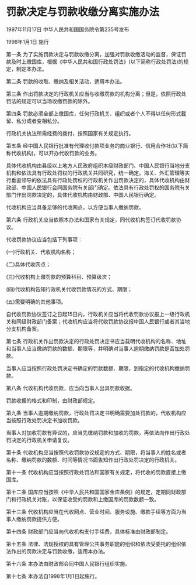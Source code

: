 # 罚款决定与罚款收缴分离实施办法

1997年11月17日 中华人民共和国国务院令第235号发布　

1998年1月1日 施行

<!-- INFO END -->

第一条 为了实施罚款决定与罚款收缴分离，加强对罚款收缴活动的监督，保证罚款及时上缴国库，根据《中华人民共和国行政处罚法》(以下简称行政处罚法)的规定，制定本办法。

第二条 罚款的收取、缴纳及相关活动，适用本办法。

第三条 作出罚款决定的行政机关应当与收缴罚款的机构分离；但是，依照行政处罚法的规定可以当场收缴罚款的除外。

第四条 罚款必须全部上缴国库，任何行政机关、组织或者个人不得以任何形式截留、私分或者变相私分。

行政机关执法所需经费的拨付，按照国家有关规定执行。

第五条 经中国人民银行批准有代理收付款项业务的商业银行、信用合作社(以下简称代收机构)，可以开办代收罚款的业务。

具体代收机构由县级以上地方人民政府组织本级财政部门、中国人民银行当地分支机构和依法具有行政处罚权的行政机关共同研究，统一确定。海关、外汇管理等实行垂直领导的依法具有行政处罚权的行政机关作出罚款决定的，具体代收机构由财政部、中国人民银行会同国务院有关部门确定。依法具有行政处罚权的国务院有关部门作出罚款决定的，具体代收机构由财政部、中国人民银行确定。

代收机构应当具备足够的代收网点，以方便当事人缴纳罚款。

第六条 行政机关应当依照本办法和国家有关规定，同代收机构签订代收罚款协议。

代收罚款协议应当包括下列事项：

(一)行政机关、代收机构名称；

(二)具体代收网点；

(三)代收机构上缴罚款的预算科目、预算级次；

(四)代收机构告知行政机关代收罚款情况的方式、期限；

(五)需要明确的其他事项。

自代收罚款协议签订之日起15日内，行政机关应当将代收罚款协议报上一级行政机关和同级财政部门备案；代收机构应当将代收罚款协议报中国人民银行或者其当地分支机构备案。

第七条 行政机关作出罚款决定的行政处罚决定书应当载明代收机构的名称、地址和当事人应当缴纳罚款的数额、期限等，并明确对当事人逾期缴纳罚款是否加处罚款。

当事人应当按照行政处罚决定书确定的罚款数额、期限，到指定的代收机构缴纳罚款。

第八条 代收机构代收罚款，应当向当事人出具罚款收据。

罚款收据的格式和印制，由财政部规定。

第九条 当事人逾期缴纳罚款，行政处罚决定书明确需要加处罚款的，代收机构应当按照行政处罚决定书加收罚款。

当事人对加收罚款有异议的，应当先缴纳罚款和加收的罚款，再依法向作出行政处罚决定的行政机关申请复议。

第十条 代收机构应当按照代收罚款协议规定的方式、期限，将当事人的姓名或者名称、缴纳罚款的数额、时间等情况书面告知作出行政处罚决定的行政机关。

第十一条 代收机构应当按照行政处罚法和国家有关规定，将代收的罚款直接上缴国库。

第十二条 国库应当按照《中华人民共和国国家金库条例》的规定，定期同财政部门和行政机关对账，以保证收受的罚款和上缴国库的罚款数额一致。

第十三条 代收机构应当在代收网点、营业时间、服务设施、缴款手续等方面为当事人缴纳罚款提供方便。

第十四条 财政部门应当向代收机构支付手续费，具体标准由财政部制定。

第十五条 法律、法规授权的具有管理公共事务职能的组织和依法受委托的组织依法作出的罚款决定与罚款收缴，适用本办法。

第十六条 本办法由财政部会同中国人民银行组织实施。

第十七条 本办法自1998年1月1日起施行。